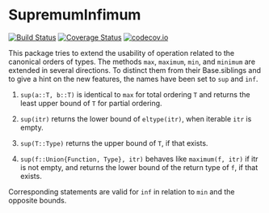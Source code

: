 # SupremumInfimum

[![Build Status](https://travis-ci.org/KlausC/SupremumInfimum.jl.svg?branch=master)](https://travis-ci.org/KlausC/SupremumInfimum.jl)
[![Coverage Status](https://coveralls.io/repos/KlausC/SupremumInfimum.jl/badge.svg?branch=master&service=github)](https://coveralls.io/github/KlausC/SupremumInfimum.jl?branch=master)
[![codecov.io](http://codecov.io/github/KlausC/SupremumInfimum.jl/coverage.svg?branch=master)](http://codecov.io/github/KlausC/SupremumInfimum.jl?branch=master)

This package tries to extend the usability of operation related to the canonical orders of types.
The methods `max`, `maximum`, `min`, and `minimum` are extended in several directions.
To distinct them from their Base.siblings and to give a hint on the new features, the names have been set to `sup` and `inf`.

1. `sup(a::T, b::T)` is identical to `max` for total ordering `T` and returns the least upper bound of `T` for partial ordering.

2. `sup(itr)` returns the lower bound of `eltype(itr)`, when iterable `itr` is empty.

3. `sup(T::Type)` returns the upper bound of `T`, if that exists.

4. `sup(f::Union{Function, Type}, itr)` behaves like `maximum(f, itr)` if itr is not empty, and returns the lower bound of the return type of `f`, if that exists.  

Corresponding statements are valid for `inf` in relation to `min` and the opposite bounds.



